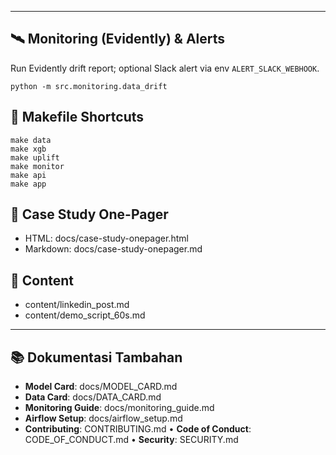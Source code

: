 

---

## 🛰️ Monitoring (Evidently) & Alerts
Run Evidently drift report; optional Slack alert via env `ALERT_SLACK_WEBHOOK`.
```
python -m src.monitoring.data_drift
```

## 🧰 Makefile Shortcuts
```
make data
make xgb
make uplift
make monitor
make api
make app
```

## 📄 Case Study One-Pager
- HTML: docs/case-study-onepager.html
- Markdown: docs/case-study-onepager.md

## 📣 Content
- content/linkedin_post.md
- content/demo_script_60s.md


---

## 📚 Dokumentasi Tambahan
- **Model Card**: docs/MODEL_CARD.md
- **Data Card**: docs/DATA_CARD.md
- **Monitoring Guide**: docs/monitoring_guide.md
- **Airflow Setup**: docs/airflow_setup.md
- **Contributing**: CONTRIBUTING.md • **Code of Conduct**: CODE_OF_CONDUCT.md • **Security**: SECURITY.md
